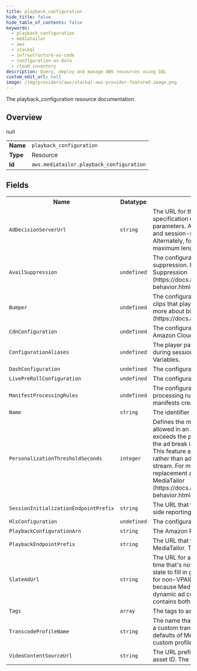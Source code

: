 ```yaml
---
title: playback_configuration
hide_title: false
hide_table_of_contents: false
keywords:
  - playback_configuration
  - mediatailor
  - aws
  - stackql
  - infrastructure-as-code
  - configuration-as-data
  - cloud inventory
description: Query, deploy and manage AWS resources using SQL
custom_edit_url: null
image: /img/providers/aws/stackql-aws-provider-featured-image.png
---
```

The playback_configuration resource documentation.

## Overview
<table><tbody>
<tr><td><b>Name</b></td><td><code>playback_configuration</code></td></tr>
<tr><td><b>Type</b></td><td>Resource</td></tr>
null
<tr><td><b>Id</b></td><td><code>aws.mediatailor.playback_configuration</code></td></tr>
</tbody></table>

## Fields
<table><tbody>
<tr><th>Name</th><th>Datatype</th><th>Description</th></tr>
<tr><td><code>AdDecisionServerUrl</code></td><td><code>string</code></td><td>The URL for the ad decision server (ADS). This includes the specification of static parameters and placeholders for dynamic parameters. AWS Elemental MediaTailor substitutes player-specific and session-specific parameters as needed when calling the ADS. Alternately, for testing you can provide a static VAST URL. The maximum length is 25,000 characters.</td></tr><tr><td><code>AvailSuppression</code></td><td><code>undefined</code></td><td>The configuration for avail suppression, also known as ad suppression. For more information about ad suppression, see Ad Suppression (https://docs.aws.amazon.com/mediatailor/latest/ug/ad-behavior.html).</td></tr><tr><td><code>Bumper</code></td><td><code>undefined</code></td><td>The configuration for bumpers. Bumpers are short audio or video clips that play at the start or before the end of an ad break. To learn more about bumpers, see Bumpers (https://docs.aws.amazon.com/mediatailor/latest/ug/bumpers.html).</td></tr><tr><td><code>CdnConfiguration</code></td><td><code>undefined</code></td><td>The configuration for using a content delivery network (CDN), like Amazon CloudFront, for content and ad segment management.</td></tr><tr><td><code>ConfigurationAliases</code></td><td><code>undefined</code></td><td>The player parameters and aliases used as dynamic variables during session initialization. For more information, see Domain Variables. </td></tr><tr><td><code>DashConfiguration</code></td><td><code>undefined</code></td><td>The configuration for DASH content.</td></tr><tr><td><code>LivePreRollConfiguration</code></td><td><code>undefined</code></td><td>The configuration for pre-roll ad insertion.</td></tr><tr><td><code>ManifestProcessingRules</code></td><td><code>undefined</code></td><td>The configuration for manifest processing rules. Manifest processing rules enable customization of the personalized manifests created by MediaTailor.</td></tr><tr><td><code>Name</code></td><td><code>string</code></td><td>The identifier for the playback configuration.</td></tr><tr><td><code>PersonalizationThresholdSeconds</code></td><td><code>integer</code></td><td>Defines the maximum duration of underfilled ad time (in seconds) allowed in an ad break. If the duration of underfilled ad time exceeds the personalization threshold, then the personalization of the ad break is abandoned and the underlying content is shown. This feature applies to ad replacement in live and VOD streams, rather than ad insertion, because it relies on an underlying content stream. For more information about ad break behavior, including ad replacement and insertion, see Ad Behavior in AWS Elemental MediaTailor (https://docs.aws.amazon.com/mediatailor/latest/ug/ad-behavior.html).</td></tr><tr><td><code>SessionInitializationEndpointPrefix</code></td><td><code>string</code></td><td>The URL that the player uses to initialize a session that uses client-side reporting.</td></tr><tr><td><code>HlsConfiguration</code></td><td><code>undefined</code></td><td>The configuration for HLS content.</td></tr><tr><td><code>PlaybackConfigurationArn</code></td><td><code>string</code></td><td>The Amazon Resource Name (ARN) for the playback configuration.</td></tr><tr><td><code>PlaybackEndpointPrefix</code></td><td><code>string</code></td><td>The URL that the player accesses to get a manifest from MediaTailor. This session will use server-side reporting.</td></tr><tr><td><code>SlateAdUrl</code></td><td><code>string</code></td><td>The URL for a high-quality video asset to transcode and use to fill in time that's not used by ads. AWS Elemental MediaTailor shows the slate to fill in gaps in media content. Configuring the slate is optional for non-VPAID configurations. For VPAID, the slate is required because MediaTailor provides it in the slots that are designated for dynamic ad content. The slate must be a high-quality asset that contains both audio and video.</td></tr><tr><td><code>Tags</code></td><td><code>array</code></td><td>The tags to assign to the playback configuration.</td></tr><tr><td><code>TranscodeProfileName</code></td><td><code>string</code></td><td>The name that is used to associate this playback configuration with a custom transcode profile. This overrides the dynamic transcoding defaults of MediaTailor. Use this only if you have already set up custom profiles with the help of AWS Support.</td></tr><tr><td><code>VideoContentSourceUrl</code></td><td><code>string</code></td><td>The URL prefix for the parent manifest for the stream, minus the asset ID. The maximum length is 512 characters.</td></tr>
</tbody></table>